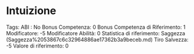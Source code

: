 # Intuizione

Tags: ABI
: No
Bonus Competenza: 0
Bonus Competenza di Riferimento: 1
Modificatore: -5
Modificatore  Abilità: 0
Statistica di riferimento: Saggezza (Saggezza%2053867c6c32964886ae17362b3a9beceb.md)
Tiro Salvezza: -5
Valore di riferimento: 0
